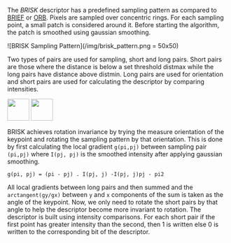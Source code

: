 The *BRISK* descriptor has a predefined sampling pattern as compared to [BRIEF](brief) or [ORB](orb). Pixels are sampled over concentric rings. For each sampling point, a small patch is considered around it. Before starting the algorithm, the patch is smoothed using gaussian smoothing.

![BRISK Sampling Pattern](/img/brisk_pattern.png = 50x50)

Two types of pairs are used for sampling, short and long pairs. Short pairs are those where the distance is below a set threshold distmax while the long pairs have distance above distmin. Long pairs are used for orientation and short pairs are used for calculating the descriptor by comparing intensities.

<img src="/img/brisk_long_pairs.jpg" width="50">
<img src="/img/brisk_short_pairs.jpg" width="50">

BRISK achieves rotation invariance by trying the measure orientation of the keypoint and rotating the sampling pattern by that orientation. This is done by first calculating the local gradient `g(pi,pj)` between sampling pair `(pi,pj)` where `I(pj, pj)` is the smoothed intensity after applying gaussian smoothing.

`g(pi, pj) = (pi - pj) . I(pj, j) -I(pj, j)pj - pi2`

All local gradients between long pairs and then summed and the `arctangent(gy/gx)` between `y` and `x` components of the sum is taken as the angle of the keypoint. Now, we only need to rotate the short pairs by that angle to help the descriptor become more invariant to rotation. 
The descriptor is built using intensity comparisons. For each short pair if the first point has greater intensity than the second, then 1 is written else 0 is written to the corresponding bit of the descriptor.